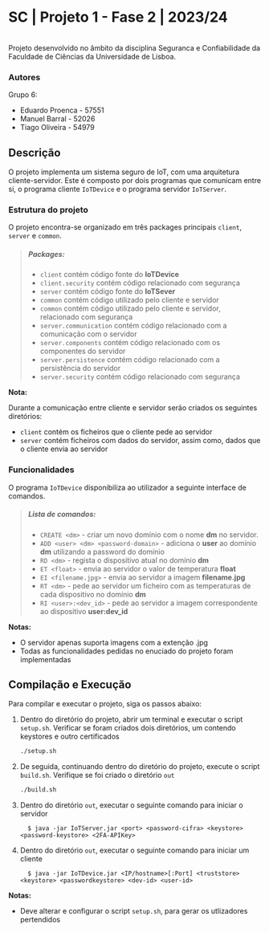 # SC | Projeto 1 - Fase 2 | 2023/24


<br> Projeto desenvolvido no âmbito da disciplina Seguranca e Confiabilidade
da Faculdade de Ciências da Universidade de Lisboa.


### Autores 


Grupo 6:

- Eduardo Proenca - 57551
- Manuel Barral - 52026
- Tiago Oliveira - 54979


## Descrição
 

O projeto implementa um sistema seguro de IoT, com uma arquitetura cliente-servidor. 
Este é composto por dois programas que comunicam entre si, o programa cliente 
`IoTDevice` e o programa servidor `IoTServer`.


### Estrutura do projeto


O projeto encontra-se organizado em três packages principais `client`, `server` e `common`.

> ##### Packages:
> - `client` contém código fonte do **IoTDevice**
> - `client.security` contém código relacionado com segurança
> - `server` contém código fonte do **IoTSever**
> - `common` contém código utilizado pelo cliente e servidor
> - `common` contém código utilizado pelo cliente e servidor, relacionado com segurança
> - `server.communication` contém código relacionado com a comunicação com o servidor
> - `server.components` contém código relacionado com os componentes do servidor
> - `server.persistence` contém código relacionado com a persistência do servidor
> - `server.security` contém código relacionado com segurança

**Nota:**

Durante a comunicação entre cliente e servidor serão criados os seguintes diretórios:

- `client` contém os ficheiros que o cliente pede ao servidor
- `server` contém ficheiros com dados do servidor, assim como, dados que o cliente envia ao servidor



### Funcionalidades


O programa `IoTDevice` disponibiliza ao utilizador a seguinte interface de comandos.


> ##### Lista de comandos:
> - `CREATE <dm>` - criar um novo domínio com o nome **dm** no servidor.
> - `ADD <user> <dm> <password-domain>` -  adiciona o **user** ao domínio **dm** utilizando a password do domínio
> - `RD <dm>` - regista o dispositivo atual no domínio **dm**
> - `ET <float>` - envia ao servidor o valor de temperatura **float**
> - `EI <filename.jpg>` - envia ao servidor a imagem **filename.jpg**
> - `RT <dm>` - pede ao servidor um ficheiro com as temperaturas de cada dispositivo no domínio **dm**
> - `RI <user>:<dev_id>` - pede ao servidor a imagem correspondente ao dispositivo **user:dev_id**


**Notas:** 

- O servidor apenas suporta imagens com a extenção .jpg
- Todas as funcionalidades pedidas no enuciado do projeto foram implementadas


## Compilação e Execução


Para compilar e executar o projeto, siga os passos abaixo:

1. Dentro do diretório do projeto, abrir um terminal e executar o script `setup.sh`.
   Verificar se foram criados dois diretórios, um contendo keystores e outro certificados
   
   ```bash
   ./setup.sh
   ```

2. De seguida, continuando dentro do diretório do projeto, execute o script `build.sh`. 
   Verifique se foi criado o diretório `out`

   ```bash
   ./build.sh
   ```

3. Dentro do diretório `out`, executar o seguinte comando para iniciar o servidor

         $ java -jar IoTServer.jar <port> <password-cifra> <keystore> <password-keystore> <2FA-APIKey>

4. Dentro do diretório `out`, executar o seguinte comando para iniciar um cliente

         $ java -jar IoTDevice.jar <IP/hostname>[:Port] <truststore> <keystore> <passwordkeystore> <dev-id> <user-id>


**Notas:** <br>

- Deve alterar e configurar o script `setup.sh`, para gerar os utlizadores pertendidos